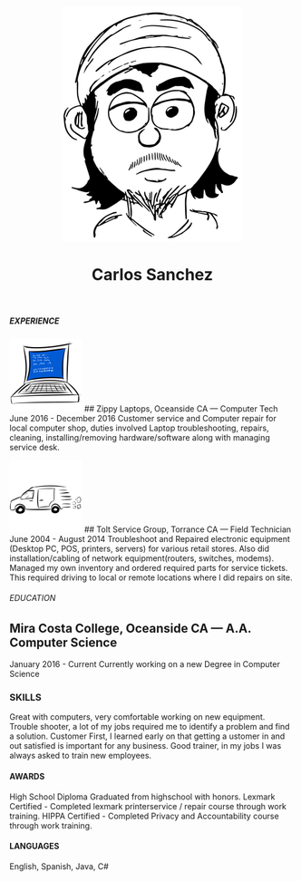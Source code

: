 <p align = "center"> <img src = "https://github.com/CarlozSanchez/resume/blob/master/img/Toon_Carlos_med.png?raw=true"></p>
<header><h1 align = "center"> Carlos Sanchez </h1></header>

##### EXPERIENCE


![laptop](img/PC_BlueScreen_sml.png) ## Zippy Laptops, Oceanside CA — Computer Tech     
June 2016 - December 2016 
Customer service and Computer repair for local computer shop, duties
involved Laptop troubleshooting, repairs, cleaning, installing/removing
hardware/software along with managing service desk.

![vanride](img/Van_Ride.png) ## Tolt Service Group, Torrance CA — Field Technician 
June 2004 - August 2014
Troubleshoot and Repaired electronic equipment (Desktop PC, POS,
printers, servers) for various retail stores. Also did installation/cabling
of network equipment(routers, switches, modems). Managed my own
inventory and ordered required parts for service tickets. This required
driving to local or remote locations where I did repairs on site.

###### EDUCATION
## Mira Costa College, Oceanside CA — A.A. Computer Science
January 2016 - Current
Currently working on a new Degree in Computer Science

### SKILLS
Great with computers, very comfortable working on new equipment.
Trouble shooter, a lot of my jobs required me to identify a problem and find a solution.
Customer First, I learned early on that getting a ustomer in and out satisfied is important 
for any business.
Good trainer, in my jobs I was always asked to train new employees.

#### AWARDS
High School Diploma
Graduated from highschool with honors.
Lexmark Certified - Completed lexmark printerservice / repair course through work training.
HIPPA Certified - Completed Privacy and Accountability course through work training.

#### LANGUAGES
English, Spanish, Java, C#
